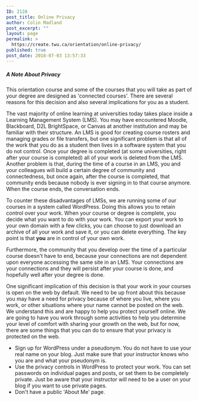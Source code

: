 ```yaml
---
ID: 2128
post_title: Online Privacy
author: Colin Madland
post_excerpt: ""
layout: page
permalink: >
  https://create.twu.ca/orientation/online-privacy/
published: true
post_date: 2018-07-03 13:57:33
---
```

##### A Note About Privacy

This orientation course and some of the courses that you will take as part of your degree are designed as 'connected courses'. There are several reasons for this decision and also several implications for you as a student.

The vast majority of online learning at universities today takes place inside a Learning Management System (LMS). You may have encountered Moodle, Blackboard, D2L BrightSpace, or Canvas at another institution and may be familiar with their structure. An LMS is good for creating course rosters and managing grades or file transfers, but one significant problem is that all of the work that you do as a student then lives in a software system that you do not control. Once your degree is completed (at some universities, right after your course is completed) all of your work is deleted from the LMS. Another problem is that, during the time of a course in an LMS, you and your colleagues will build a certain degree of community and connectedness, but once again, after the course is completed, that community ends because nobody is ever signing in to that course anymore. When the course ends, the conversation ends.

To counter these disadvantages of LMSs, we are running some of our courses in a system called WordPress. Doing this allows you to retain control over your work. When your course or degree is complete, you decide what you want to do with your work. You can export your work to your own domain with a few clicks, you can choose to just download an archive of all your work and save it, or you can delete everything. The key point is that **you** are in control of your own work.

Furthermore, the community that you develop over the time of a particular course doesn't have to end, because your connections are not dependent upon everyone accessing the same site in an LMS. Your connections are your connections and they will persist after your course is done, and hopefully well after your degree is done.

One significant implication of this decision is that your work in your courses is open on the web by default. We need to be up front about this because you may have a need for privacy because of where you live, where you work, or other situations where your name cannot be posted on the web. We understand this and are happy to help you protect yourself online. We are going to have you work through some activities to help you determine your level of comfort with sharing your growth on the web, but for now, there are some things that you can do to ensure that your privacy is protected on the web.

* Sign up for WordPress under a pseudonym. You do not have to use your real name on your blog. Just make sure that your instructor knows who you are and what your pseudonym is.
* Use the privacy controls in WordPress to protect your work. You can set passwords on individual pages and posts, or set them to be completely private. Just be aware that your instructor will need to be a user on your blog if you want to use private pages.
* Don't have a public 'About Me' page.

